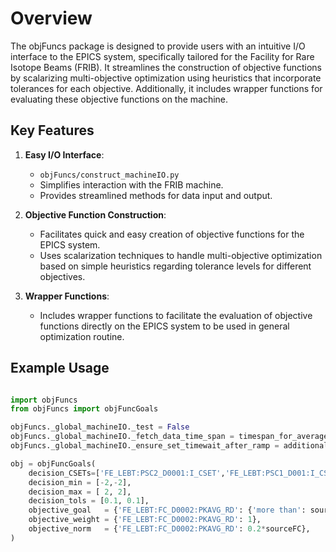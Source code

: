 # Overview

The objFuncs package is designed to provide users with an intuitive I/O interface to the EPICS system, specifically tailored for the Facility for Rare Isotope Beams (FRIB). It streamlines the construction of objective functions by scalarizing multi-objective optimization using heuristics that incorporate tolerances for each objective. Additionally, it includes wrapper functions for evaluating these objective functions on the machine.

## Key Features

1. **Easy I/O Interface**:
   - `objFuncs/construct_machineIO.py`
   - Simplifies interaction with the FRIB machine.
   - Provides streamlined methods for data input and output.

3. **Objective Function Construction**:
   - Facilitates quick and easy creation of objective functions for the EPICS system.
   - Uses scalarization techniques to handle multi-objective optimization based on simple heuristics regarding tolerance levels for different objectives.

4. **Wrapper Functions**:
   - Includes wrapper functions to facilitate the evaluation of objective functions directly on the EPICS system to be used in general optimization routine.

## Example Usage

```python

import objFuncs
from objFuncs import objFuncGoals

objFuncs._global_machineIO._test = False
objFuncs._global_machineIO._fetch_data_time_span = timespan_for_average
objFuncs._global_machineIO._ensure_set_timewait_after_ramp = additional_wait_after_powersupply_ramp

obj = objFuncGoals(
    decision_CSETs=['FE_LEBT:PSC2_D0001:I_CSET','FE_LEBT:PSC1_D001:I_CSET',
    decision_min = [-2,-2],
    decision_max = [ 2, 2],
    decision_tols = [0.1, 0.1],
    objective_goal   = {'FE_LEBT:FC_D0002:PKAVG_RD': {'more than': sourceFC}},
    objective_weight = {'FE_LEBT:FC_D0002:PKAVG_RD': 1},
    objective_norm   = {'FE_LEBT:FC_D0002:PKAVG_RD': 0.2*sourceFC},
)
```
